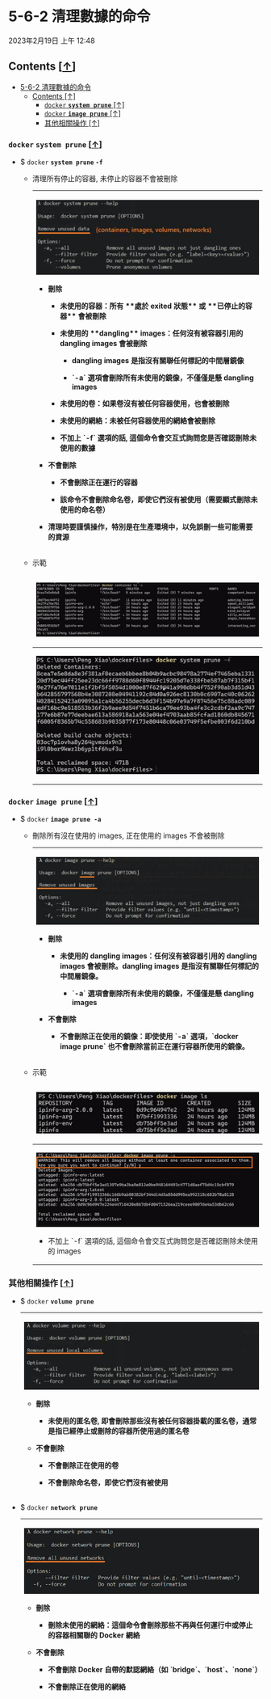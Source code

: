 <!-- This md file is originally converted from onenote -->

# 5-6-2 清理數據的命令

2023年2月19日
上午 12:48

## Contents [[↑](#5-6-2-清理數據的命令)]

- [5-6-2 清理數據的命令](#5-6-2-清理數據的命令)
  - [Contents \[↑\]](#contents-)
    - [`docker` **`system prune`** \[↑\]](#docker-system-prune-)
    - [`docker` **`image prune`** \[↑\]](#docker-image-prune-)
    - [其他相關操作 \[↑\]](#其他相關操作-)

### `docker` **`system prune`** [[↑](#5-6-2-清理數據的命令)]

- $ `docker` **`system prune` `-f`**
  - 清理所有停止的容器, 未停止的容器不會被刪除
    <table>
      <colgroup>
        <col style="width: 100%" />
      </colgroup>
      <thead>
        <tr class="header">
          <th>
            <p><img src="assets/008_5-6-2_方便的清理命令_000.png" /></p>
            <ul class="incremental">
              <li>
                <p>刪除</p>
                <ul class="incremental">
                  <li>
                    <p>未使用的容器：所有 **處於 exited 狀態** 或 **已停止的容器** 會被刪除</p>
                  </li>
                  <li>
                    <p>未使用的 **dangling** images：任何沒有被容器引用的 dangling images 會被刪除</p>
                    <ul class="incremental">
                      <li>
                        <p>dangling images 是指沒有關聯任何標記的中間層鏡像</p>
                      </li>
                      <li>
                        <p>`-a` 選項會刪除所有未使用的鏡像，不僅僅是懸 dangling images</p>
                      </li>
                    </ul>
                  </li>
                  <li>
                    <p>未使用的卷：如果卷沒有被任何容器使用，也會被刪除</p>
                  </li>
                  <li>
                    <p>未使用的網絡：未被任何容器使用的網絡會被刪除</p>
                  </li>
                  <li>
                    <p>不加上 `-f` 選項的話, 這個命令會交互式詢問您是否確認刪除未使用的數據</p>
                  </li>
                </ul>
              </li>
              <li>
                <p>不會刪除</p>
                <ul class="incremental">
                  <li>
                    <p>不會刪除正在運行的容器</p>
                  </li>
                  <li>
                    <p>該命令不會刪除命名卷，即使它們沒有被使用（需要顯式刪除未使用的命名卷）</p>
                  </li>
                </ul>
              </li>
              <li>
                <p>清理時要謹慎操作，特別是在生產環境中，以免誤刪一些可能需要的資源</p>
              </li>
            </ul>
          </th>
        </tr>
      </thead>
    </table>
  
  - 示範
    <table>
      <colgroup>
        <col style="width: 100%" />
      </colgroup>
      <thead>
        <tr class="header">
          <td>
            <p><img src="assets/008_5-6-2_方便的清理命令_001.png" /></p>
          </td>
        </tr>
      </thead>
      <tbody>
        <tr class="odd">
          <td>
            <p><img src="assets/008_5-6-2_方便的清理命令_002.png" /></p>
          </td>
        </tr>
      </tbody>
    </table>

### `docker` **`image prune`** [[↑](#5-6-2-清理數據的命令)]

- $ `docker` **`image prune -a`**
  - 刪除所有沒在使用的 images, 正在使用的 images 不會被刪除
    <table>
      <colgroup>
        <col style="width: 100%" />
      </colgroup>
      <thead>
        <tr class="header">
          <th>
            <p><img src="assets/008_5-6-2_方便的清理命令_003.png" /></p>
            <ul class="incremental">
              <li>
                <p>刪除</p>
                <ul class="incremental">
                  <li>
                    <p>未使用的 dangling images：任何沒有被容器引用的 dangling images 會被刪除。dangling images 是指沒有關聯任何標記的中間層鏡像。</p>
                    <ul class="incremental">
                      <li>
                        <p>`-a` 選項會刪除所有未使用的鏡像，不僅僅是懸 dangling images</p>
                      </li>
                    </ul>
                  </li>
                </ul>
              </li>
              <li>
                <p>不會刪除</p>
                <ul class="incremental">
                  <li>
                    <p>不會刪除正在使用的鏡像：即使使用 `-a` 選項，`docker image prune` 也不會刪除當前正在運行容器所使用的鏡像。</p>
                  </li>
                </ul>
              </li>
            </ul>
          </th>
        </tr>
      </thead>
    </table>
  
  - 示範
    <table>
      <colgroup>
        <col style="width: 100%" />
      </colgroup>
      <thead>
        <tr class="header">
          <td>
            <p><img src="assets/008_5-6-2_方便的清理命令_004.png" /></p>
          </td>
        </tr>
      </thead>
      <tbody>
        <tr class="odd">
          <td>
            <p><img src="assets/008_5-6-2_方便的清理命令_005.png" /></p>
            <ul class="incremental">
              <li>
                <p>不加上 `-f` 選項的話, 這個命令會交互式詢問您是否確認刪除未使用的 images</p>
              </li>
            </ul>
          </td>
        </tr>
      </tbody>
    </table>

### 其他相關操作 [[↑](#5-6-2-清理數據的命令)]

- $ `docker` **`volume prune`**
  <table>
    <colgroup>
      <col style="width: 100%" />
    </colgroup>
    <thead>
      <tr class="header">
        <th>
          <p><img src="assets/008_5-6-2_方便的清理命令_006.png" /></p>
          <ul class="incremental">
            <li>
              <p>刪除</p>
              <ul class="incremental">
                <li>
                  <p>未使用的匿名卷, 即會刪除那些沒有被任何容器掛載的匿名卷，通常是指已經停止或刪除的容器所使用過的匿名卷</p>
                </li>
              </ul>
            </li>
            <li>
              <p>不會刪除</p>
              <ul class="incremental">
                <li>
                  <p>不會刪除正在使用的卷</p>
                </li>
                <li>
                  <p>不會刪除命名卷，即使它們沒有被使用</p>
                </li>
              </ul>
            </li>
          </ul>
        </th>
      </tr>
    </thead>
    <tbody>
    </tbody>
  </table>

- $ `docker` **`network prune`**
  <table>
    <colgroup>
      <col style="width: 100%" />
    </colgroup>
    <thead>
      <tr class="header">
        <th>
          <p><img src="assets/008_5-6-2_方便的清理命令_007.png" /></p>
          <ul class="incremental">
            <li>
              <p>刪除</p>
              <ul class="incremental">
                <li>
                  <p>刪除未使用的網絡：這個命令會刪除那些不再與任何運行中或停止的容器相關聯的 Docker 網絡</p>
                </li>
              </ul>
            </li>
            <li>
              <p>不會刪除</p>
              <ul class="incremental">
                <li>
                  <p>不會刪除 Docker 自帶的默認網絡（如 `bridge`、`host`、`none`）</p>
                </li>
                <li>
                  <p>不會刪除正在使用的網絡</p>
                </li>
              </ul>
            </li>
          </ul>
        </th>
      </tr>
    </thead>
    <tbody>
    </tbody>
  </table>

